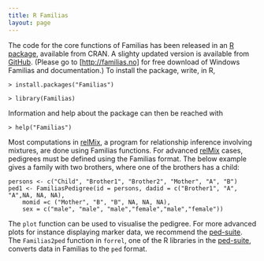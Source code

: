 ```yaml
---
title: R Familias
layout: page
---
```


The code for the core functions of Familias has been released in an [R
package], available from CRAN. A slighty updated version is available
from [GitHub]. (Please go to [http://familias.no] for free download of
Windows Familias and documentation.) To install the package, write, in
R,

```
> install.packages("Familias")

> library(Familias)
```

Information and help about the package can then be reached with

```
> help("Familias")
```

Most computations in [relMix], a program for relationship inference involving mixtures,
are done using Familias functions. For advanced [relMix] cases, pedigrees must be defined
using the Familias format. The below example gives a family with two brothers, where one of the brothers
has a child:

```
persons <- c("Child", "Brother1", "Brother2", "Mother", "A", "B")
ped1 <- FamiliasPedigree(id = persons, dadid = c("Brother1", "A", "A",NA, NA, NA), 
	momid =c ("Mother", "B", "B", NA, NA, NA), 
	sex = c("male", "male", "male","female","male","female"))
```

The `plot` function can be used to visualise the pedigree. For more advanced plots
for instance displaying marker data, we recommend the [ped-suite]. The 
`Familias2ped` function in `forrel`, one of the R libraries in the
[ped-suite], converts data in Familias to the `ped` format.

  [R package]: https://CRAN.R-project.org/package=Familias
  [GitHub]: https://github.com/thoree/Familias
  [http://familias.no]: http://familias.no/
  [relMix]: https://CRAN.R-project.org/package=relMix
  [ped-suite]: https://github.com/magnusdv/pedtools
